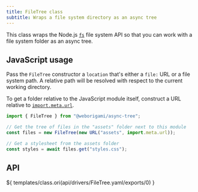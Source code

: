 ```yaml
---
title: FileTree class
subtitle: Wraps a file system directory as an async tree
---
```


This class wraps the Node.js [`fs`](https://nodejs.org/api/fs.html) file system API so that you can work with a file system folder as an async tree.

## JavaScript usage

Pass the `FileTree` constructor a `location` that's either a `file:` URL or a file system path. A relative path will be resolved with respect to the current working directory.

To get a folder relative to the JavaScript module itself, construct a URL relative to [`import.meta.url`](https://developer.mozilla.org/en-US/docs/Web/JavaScript/Reference/Operators/import.meta).

```js
import { FileTree } from "@weborigami/async-tree";

// Get the tree of files in the "assets" folder next to this module
const files = new FileTree(new URL("assets", import.meta.url));

// Get a stylesheet from the assets folder
const styles = await files.get("styles.css");
```

## API

${ templates/class.ori(api/drivers/FileTree.yaml/exports/0) }
